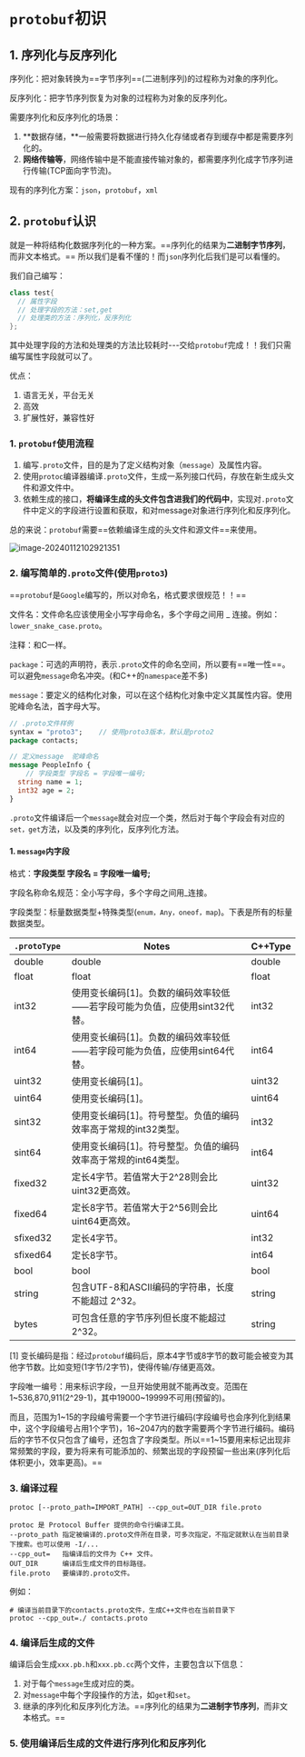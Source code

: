 # `protobuf`初识

## 1. 序列化与反序列化

序列化：把对象转换为==字节序列==(二进制序列)的过程称为对象的序列化。

反序列化：把字节序列恢复为对象的过程称为对象的反序列化。  

需要序列化和反序列化的场景：

1. **数据存储，**一般需要将数据进行持久化存储或者存到缓存中都是需要序列化的。
2. **网络传输等**，网络传输中是不能直接传输对象的，都需要序列化成字节序列进行传输(TCP面向字节流)。

现有的序列化方案：`json`，`protobuf`，`xml`

## 2. `protobuf`认识

就是一种将结构化数据序列化的一种方案。==序列化的结果为**二进制字节序列**，而非文本格式。==  所以我们是看不懂的！而`json`序列化后我们是可以看懂的。

我们自己编写：

```C++
class test{
  // 属性字段
  // 处理字段的方法：set,get
  // 处理类的方法：序列化，反序列化
};
```

其中处理字段的方法和处理类的方法比较耗时---交给`protobuf`完成！！我们只需编写属性字段就可以了。

优点：

1. 语言无关，平台无关
2. 高效
3. 扩展性好，兼容性好

### 1. `protobuf`使用流程

1. 编写`.proto`文件，目的是为了定义结构对象（`message`）及属性内容。  
2. 使用`protoc`编译器编译`.proto`文件，生成一系列接口代码，存放在新生成头文件和源文件中。  
3. 依赖生成的接口，**将编译生成的头文件包含进我们的代码中**，实现对`.proto`文件中定义的字段进行设置和获取，和对message对象进行序列化和反序列化。  

总的来说：`protobuf`需要==依赖编译生成的头文件和源文件==来使用。

![image-20240112102921351](E:\Note\protobuf\protobuf初识.assets\image-20240112102921351.png)

### 2. 编写简单的`.proto`文件(使用`proto3`)

==`protobuf`是`Google`编写的，所以对命名，格式要求很规范！！==

文件名：文件命名应该使用全小写字母命名，多个字母之间用 _ 连接。例如：
`lower_snake_case.proto`。

注释：和C一样。  

`package`：可选的声明符，表示`.proto`文件的命名空间，所以要有==唯一性==。可以避免`message`命名冲突。(和C++的`namespace`差不多)

`message`：要定义的结构化对象，可以在这个结构化对象中定义其属性内容。使用驼峰命名法，首字母大写。  

```protobuf
// .proto文件样例
syntax = "proto3";    // 使用proto3版本，默认是proto2
package contacts;

// 定义message  驼峰命名
message PeopleInfo {
	// 字段类型 字段名 = 字段唯一编号;
  string name = 1;   
  int32 age = 2;
}
```

`.proto`文件编译后一个`message`就会对应一个类，然后对于每个字段会有对应的`set，get`方法，以及类的序列化，反序列化方法。

#### 1. `message`内字段

格式：**字段类型 字段名 = 字段唯一编号;**    

字段名称命名规范：全小写字母，多个字母之间用_连接。  

字段类型：标量数据类型+特殊类型(`enum，Any，oneof，map`)。下表是所有的标量数据类型。

| `.protoType ` | Notes                                                        | C++Type |
| ------------- | ------------------------------------------------------------ | ------- |
| double        | double                                                       | double  |
| float         | float                                                        | float   |
| int32         | 使用变长编码[1]。负数的编码效率较低⸺若字段可能为负值，应使用sint32代替。 | int32   |
| int64         | 使用变长编码[1]。负数的编码效率较低⸺若字段可能为负值，应使用sint64代替。 | int64   |
| uint32        | 使用变长编码[1]。                                            | uint32  |
| uint64        | 使用变长编码[1]。                                            | uint64  |
| sint32        | 使用变长编码[1]。符号整型。负值的编码效率高于常规的int32类型。 | int32   |
| sint64        | 使用变长编码[1]。符号整型。负值的编码效率高于常规的int64类型。 | int64   |
| fixed32       | 定长4字节。若值常⼤于2^28则会比uint32更高效。                | uint32  |
| fixed64       | 定长8字节。若值常⼤于2^56则会比uint64更高效。                | uint64  |
| sfixed32      | 定长4字节。                                                  | int32   |
| sfixed64      | 定长8字节。                                                  | int64   |
| bool          | bool                                                         | bool    |
| string        | 包含UTF-8和ASCII编码的字符串，长度不能超过 2^32。            | string  |
| bytes         | 可包含任意的字节序列但长度不能超过2^32。                     | string  |

[1] 变长编码是指：经过`protobuf`编码后，原本4字节或8字节的数可能会被变为其他字节数。比如变短(1字节/2字节)，使得传输/存储更高效。



字段唯一编号：用来标识字段，一旦开始使用就不能再改变。范围在1~536,870,911(2^29-1)，其中19000~19999不可用(预留的)。  

而且，范围为1~15的字段编号需要一个字节进行编码(字段编号也会序列化到结果中，这个字段编号占用1个字节)，16~2047内的数字需要两个字节进行编码。编码后的字节不仅只包含了编号，还包含了字段类型。所以==1~15要用来标记出现非常频繁的字段，要为将来有可能添加的、频繁出现的字段预留一些出来(序列化后体积更小，效率更高)。==

### 3. 编译过程

```shell
protoc [--proto_path=IMPORT_PATH] --cpp_out=OUT_DIR file.proto

protoc 是 Protocol Buffer 提供的命令行编译工具。
--proto_path 指定被编译的.proto文件所在目录，可多次指定，不指定就默认在当前目录下搜索。也可以使用 -I/...
--cpp_out=   指编译后的文件为 C++ ⽂件。
OUT_DIR      编译后生成文件的目标路径。
file.proto   要编译的.proto⽂件。
```

例如：

```shell
# 编译当前目录下的contacts.proto文件，生成C++文件也在当前目录下
protoc --cpp_out=./ contacts.proto
```

### 4. 编译后生成的文件

编译后会生成`xxx.pb.h`和`xxx.pb.cc`两个文件，主要包含以下信息：

1. 对于每个`message`生成对应的类。
2. 对`message`中每个字段操作的方法，如`get`和`set`。
3. 继承的序列化和反序列化方法。==序列化的结果为**二进制字节序列**，而非文本格式。==  

### 5. 使用编译后生成的文件进行序列化和反序列化







